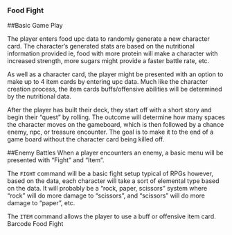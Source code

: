 
### Food Fight






##Basic Game Play

The player enters food upc data to randomly generate a new character card.
The character’s generated stats are based on the nutritional information provided ie,
food with more protein will make a character with increased strength, more sugars
 might provide a faster battle rate, etc.

As well as a character card, the player might be presented with an option to
make up to 4 item cards by entering upc data. Much like the character creation
process, the item cards buffs/offensive abilities will be determined by the
nutritional data.

After the player has built their deck, they start off with a short story and begin
their “quest” by rolling. The outcome will determine how many spaces the character
moves on the gameboard, which is then followed by a chance enemy, npc, or treasure encounter.
The goal is to make it to the end of a game board without the character card being killed off.


##Enemy Battles
When a player encounters an enemy, a basic menu will be presented with
“Fight” and “Item”.

The `FIGHT` command will be a basic fight setup typical of RPGs however,
based on the data, each character will take a sort of elemental type based on
the data. It will probably be a “rock, paper, scissors” system where “rock” will
do more damage to “scissors”, and “scissors” will do more damage to “paper”, etc.


The `ITEM` command allows the player to use a buff or offensive item card.
Barcode Food Fight
